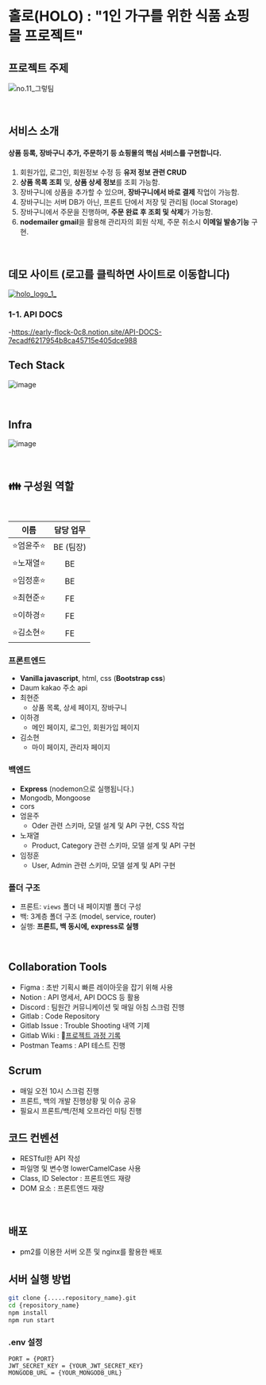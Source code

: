 # 홀로(HOLO) : "1인 가구를 위한 식품 쇼핑몰 프로젝트"

## 프로젝트 주제

![no.11_그렇팀](https://github.com/yunieom/HOLO/assets/67372083/aa088715-fc9c-42c9-8a17-19a6dc23be0f)

<br />

## 서비스 소개

#### 상품 등록, 장바구니 추가, 주문하기 등 쇼핑몰의 핵심 서비스를 구현합니다.

1. 회원가입, 로그인, 회원정보 수정 등 **유저 정보 관련 CRUD**
2. **상품 목록 조회** 및, **상품 상세 정보**를 조회 가능함.
3. 장바구니에 상품을 추가할 수 있으며, **장바구니에서 바로 결제** 작업이 가능함.
4. 장바구니는 서버 DB가 아닌, 프론트 단에서 저장 및 관리됨 (local Storage)
5. 장바구니에서 주문을 진행하며, **주문 완료 후 조회 및 삭제**가 가능함.
6. **nodemailer gmail**을 활용해 관리자의 회원 삭제, 주문 취소시 **이메일 발송기능** 구현.

<br />

## 데모 사이트 (로고를 클릭하면 사이트로 이동합니다)

[![holo_logo_1_](/uploads/1e66457403897161f2385da96d4d592a/holo_logo_1_.png)](http://kdt-sw-4-team11.elicecoding.com/)

### 1-1. API DOCS

-https://early-flock-0c8.notion.site/API-DOCS-7ecadf6217954b8ca45715e405dce988

## Tech Stack

![image](/uploads/377f651701a8b5c0501991051a581b01/image.png)

<br/>

## Infra

![image](/uploads/66b4e4a49c42a24c2f90af74581f6a08/image.png)

<br/>

## 👪 구성원 역할

<br />

| 이름 | 담당 업무 |
| :--: | :------: |
| ⭐️엄윤주⭐️ | BE (팀장) |
| ⭐️노재열⭐️ | BE |
| ⭐️임정훈⭐️ | BE |
| ⭐️최현준⭐️ | FE |
| ⭐️이하경⭐️ | FE |
| ⭐️김소현⭐️ | FE |

### 프론트엔드

- **Vanilla javascript**, html, css (**Bootstrap css**)
- Daum kakao 주소 api
- 최현준
  - 상품 목록, 상세 페이지, 장바구니
- 이하경
  - 메인 페이지, 로그인, 회원가입 페이지
- 김소현
  - 마이 페이지, 관리자 페이지

### 백엔드

- **Express** (nodemon으로 실행됩니다.)
- Mongodb, Mongoose
- cors
- 엄윤주
  - Oder 관련 스키마, 모델 설계 및 API 구현, CSS 작업
- 노재열
  - Product, Category 관련 스키마, 모델 설계 및 API 구현
- 임정훈
  - User, Admin 관련 스키마, 모델 설계 및 API 구현

### 폴더 구조

- 프론트: `views` 폴더 내 페이지별 폴더 구성
- 백: 3계층 폴더 구조 (model, service, router)
- 실행: **프론트, 백 동시에, express로 실행**

<br />

## Collaboration Tools

- Figma : 초반 기획시 빠른 레이아웃을 잡기 위해 사용
- Notion : API 명세서, API DOCS 등 활용
- Discord : 팀원간 커뮤니케이션 및 매일 아침 스크럼 진행
- Gitlab : Code Repository
- Gitlab Issue : Trouble Shooting 내역 기제
- Gitlab Wiki : 🔗[프로젝트 과정 기록](https://kdt-gitlab.elice.io/sw_track/class_04/web_project/team11/holo/-/wikis/%ED%9A%8C%EC%9D%98%EB%A1%9D)
- Postman Teams : API 테스트 진행

## Scrum

- 매일 오전 10시 스크럼 진행
- 프론트, 백의 개발 진행상황 및 이슈 공유
- 필요시 프론트/백/전체 오프라인 미팅 진행

## 코드 컨벤션

- RESTful한 API 작성
- 파일명 및 변수명 lowerCamelCase 사용
- Class, ID Selector : 프론트엔드 재량
- DOM 요소 : 프론트엔드 재량

<br />

## 배포

- pm2를 이용한 서버 오픈 및 nginx를 활용한 배포

## 서버 실행 방법

```bash
git clone {.....repository_name}.git
cd {repository_name}
npm install
npm run start
```

### .env 설정

```
PORT = {PORT}
JWT_SECRET_KEY = {YOUR_JWT_SECRET_KEY}
MONGODB_URL = {YOUR_MONGODB_URL}
```

